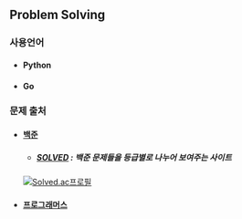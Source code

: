 ## Problem Solving

### 사용언어

- #### Python

- #### Go

### 문제 출처

- #### [백준](https://www.acmicpc.net/)

  - ##### [SOLVED](https://solved.ac) : 백준 문제들을 등급별로 나누어 보여주는 사이트  
  [![Solved.ac프로필](http://mazassumnida.wtf/api/v2/generate_badge?boj=bwson98)](https://solved.ac/bwson98)


- #### [프로그래머스](https://programmers.co.kr)

